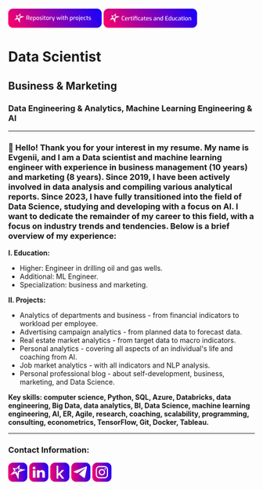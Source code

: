 [![Portfolio of projects](https://github.com/sannikofficial/sannikofficial/blob/main/repository_with_projects_button.png)](https://github.com/sannikofficial/Portfolio-of-projects)
[![Certificates and Education](https://github.com/sannikofficial/sannikofficial/blob/main/certificates_and_education_icon.png)](https://github.com/sannikofficial/Certificates-and-Education)
# Data Scientist
## Business & Marketing
### Data Engineering & Analytics, Machine Learning Engineering & AI
---
### 👋 Hello! Thank you for your interest in my resume. My name is Evgenii, and I am a Data scientist and machine learning engineer with experience in business management (10 years) and marketing (8 years). Since 2019, I have been actively involved in data analysis and compiling various analytical reports. Since 2023, I have fully transitioned into the field of Data Science, studying and developing with a focus on AI. I want to dedicate the remainder of my career to this field, with a focus on industry trends and tendencies. Below is a brief overview of my experience:

**I. Education:**
* Higher: Engineer in drilling oil and gas wells.
* Additional: ML Engineer.
* Specialization: business and marketing.

**II. Projects:**
* Analytics of departments and business - from financial indicators to workload per employee.
* Advertising campaign analytics - from planned data to forecast data.
* Real estate market analytics - from target data to macro indicators.
* Personal analytics - covering all aspects of an individual's life and coaching from AI.
* Job market analytics - with all indicators and NLP analysis.
* Personal professional blog - about self-development, business, marketing, and Data Science.

<!-- Заменить на диаграмму из PA -->
**Key skills: computer science, Python, SQL, Azure, Databricks, data engineering, Big Data, data analytics, BI, Data Science, machine learning engineering, AI, ER, Agile, research, coaching, scalability, programming, consulting, econometrics, TensorFlow, Git, Docker, Tableau.** 

---
### Contact Information:
[![My site](https://github.com/sannikofficial/sannikofficial/blob/main/site_icon.png)](https://sannikofficial.com/)
[![LinkedIn](https://github.com/sannikofficial/sannikofficial/blob/main/linkedin_icon.png)](https://www.linkedin.com/in/sannikofficial)
[![Kaggle](https://github.com/sannikofficial/sannikofficial/blob/main/kaggle_icon.png)](https://www.kaggle.com/sannikofficial)
[![Telegram](https://github.com/sannikofficial/sannikofficial/blob/main/telegram_icon.png)](https://t.me/sannikofficial)
[![Instagram](https://github.com/sannikofficial/sannikofficial/blob/main/instagram_icon.png)](https://www.instagram.com/sannikofficial)

